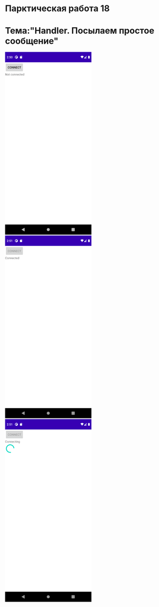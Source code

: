 Парктическая работа 18
==========================================
Тема:"Handler. Посылаем простое сообщение"
==========================================
<img src="1.png" 
     height="600">
<img src="2.png" 
     height="600">
<img src="3.png" 
     height="600">
